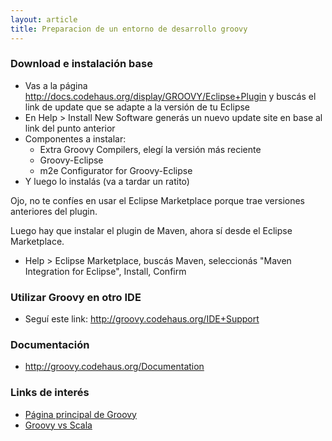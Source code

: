 ```yaml
---
layout: article
title: Preparacion de un entorno de desarrollo groovy
---
```


### Download e instalación base

-   Vas a la página <http://docs.codehaus.org/display/GROOVY/Eclipse+Plugin> y buscás el link de update que se adapte a la versión de tu Eclipse
-   En Help &gt; Install New Software generás un nuevo update site en base al link del punto anterior
-   Componentes a instalar:
    -   Extra Groovy Compilers, elegí la versión más reciente
    -   Groovy-Eclipse
    -   m2e Configurator for Groovy-Eclipse
-   Y luego lo instalás (va a tardar un ratito)

Ojo, no te confíes en usar el Eclipse Marketplace porque trae versiones anteriores del plugin.

Luego hay que instalar el plugin de Maven, ahora sí desde el Eclipse Marketplace.

-   Help &gt; Eclipse Marketplace, buscás Maven, seleccionás "Maven Integration for Eclipse", Install, Confirm

### Utilizar Groovy en otro IDE

-   Seguí este link: <http://groovy.codehaus.org/IDE+Support>

### Documentación

-   <http://groovy.codehaus.org/Documentation>

### Links de interés

-   [Página principal de Groovy](http://groovy.codehaus.org/)
-   [Groovy vs Scala](groovy-vs-scala.html)

